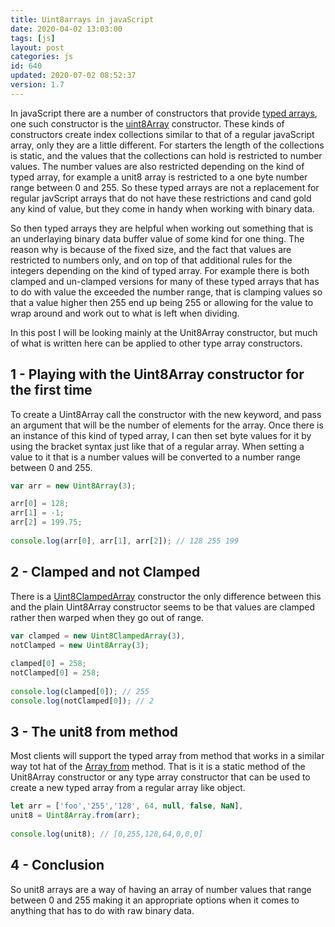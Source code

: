 ```yaml
---
title: Uint8arrays in javaScript
date: 2020-04-02 13:03:00
tags: [js]
layout: post
categories: js
id: 640
updated: 2020-07-02 08:52:37
version: 1.7
---
```


In javaScript there are a number of constructors that provide [typed arrays](https://developer.mozilla.org/en-US/docs/Web/JavaScript/Reference/Global_Objects/TypedArray), one such constructor is the [uint8Array](https://developer.mozilla.org/en-US/docs/Web/JavaScript/Reference/Global_Objects/Uint8Array) constructor. These kinds of constructors create index collections similar to that of a regular javaScript array, only they are a little different. 
For starters the length of the collections is static, and the values that the collections can hold is restricted to number values. The number values are also restricted depending on the kind of typed array, for example a unit8 array is restricted to a one byte number range between 0 and 255. So these typed arrays are not a replacement for regular javScript arrays that do not have these restrictions and cand gold any kind of value, but they come in handy when working with binary data.

So then typed arrays they are helpful when working out something that is an underlaying binary data buffer value of some kind for one thing. The reason why is because of the fixed size, and the fact that values are restricted to numbers only, and on top of that additional rules for the integers depending on the kind of typed array. For example there is both clamped and un-clamped versions for many of these typed arrays that has to do with value the exceeded the number range, that is clamping values so that a value higher then 255 end up being 255 or allowing for the value to wrap around and work out to what is left when dividing.

In this post I will be looking mainly at the Unit8Array constructor, but much of what is written here can be applied to other type array constructors.

<!-- more -->

## 1 - Playing with the Uint8Array constructor for the first time

To create a Uint8Array call the constructor with the new keyword, and pass an argument that will be the number of elements for the array. Once there is an instance of this kind of typed array, I can then set byte values for it by using the bracket syntax just like that of a regular array. When setting a value to it that is a number values will be converted to a number range between 0 and 255.

```js
var arr = new Uint8Array(3);

arr[0] = 128;
arr[1] = -1;
arr[2] = 199.75;
 
console.log(arr[0], arr[1], arr[2]); // 128 255 199
```

## 2 - Clamped and not Clamped

There is a [Uint8ClampedArray](https://developer.mozilla.org/en-US/docs/Web/JavaScript/Reference/Global_Objects/Uint8ClampedArray) constructor the only difference between this and the plain Uint8Array constructor seems to be that values are clamped rather then warped when they go out of range.

```js
var clamped = new Uint8ClampedArray(3),
notClamped = new Uint8Array(3);
 
clamped[0] = 258;
notClamped[0] = 258;
 
console.log(clamped[0]); // 255
console.log(notClamped[0]); // 2
```

## 3 - The unit8 from method

Most clients will support the typed array from method that works in a similar way tot hat of the [Array from](/2020/01/27/js-array-from/) method. That is it is a static method of the Unit8Array constructor or any type array constructor that can be used to create a new typed array from a regular array like object.

```js
let arr = ['foo','255','128', 64, null, false, NaN],
unit8 = Uint8Array.from(arr);
 
console.log(unit8); // [0,255,128,64,0,0,0]
```

## 4 - Conclusion

So unit8 arrays are a way of having an array of number values that range between 0 and 255 making it an appropriate options when it comes to anything that has to do with raw binary data.